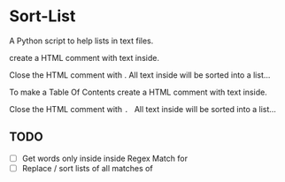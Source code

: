 # Sort-List
A Python script to help lists in text files. 










<code><!---START-OF-SORTEDLIST---></code> create a HTML comment with text inside. 

Close the HTML comment with <code><!---END-OF-SORTEDLIST---></code>. All text inside will be sorted into a list... 



To make a Table Of Contents <code><!---START-SORT-TOC---></code>  create a HTML comment with text inside. 

Close the HTML comment with <code><!---END-SORT-TOC--->. </code> All text inside will be sorted into a list... 



## TODO 

- [ ] Get words only inside inside Regex Match for <code><!---START-OF-SORTEDLIST---></code> 
- [ ] Replace / sort lists of all matches of <code><!---START-OF-SORTEDLIST---></code> 
